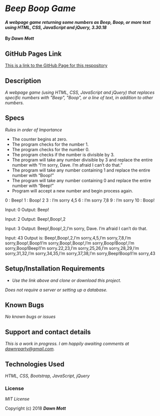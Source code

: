 # _Beep Boop Game_

#### _A webpage game returning some numbers as Beep, Boop, or more text using HTML, CSS, JavaScript and jQuery, 3.30.18_

#### By _**Dawn Mott**_

## GitHub Pages Link
[This is a link to the GitHub Page for this respository](https://dawnabelle.github.io/BeepBoop/)

## Description

_A webpage game (using HTML, CSS, JavaScript and jQuery) that replaces specific numbers with "Beep", "Boop", or a line of text, in addition to other numbers._

## Specs
_Rules in order of Importance_

* The counter begins at zero.
* The program checks for the number 1.
* The program checks for the number 0.
* The program checks if the number is divisible by 3.
* The program will take any number divisible by 3 and replace the entire number with “I’m sorry, Dave. I’m afraid I can’t do that.”
* The program will take any number containing 1 and replace the entire number with “Boop!”
* The program will take any number containing 0 and replace the entire number with “Beep!”
* Program will accept a new number and begin process again.

0 : Beep!
1 : Boop!
2
3 : I’m sorry
4,5
6 : I’m sorry
7,8
9 : I’m sorry
10 : Boop!

Input: 0
Output: Beep!

Input: 2
Output: Beep!,Boop!,2

Input: 3
Output: Beep!,Boop!,2,I’m sorry, Dave. I’m afraid I can’t do that.

Input: 43
Output is:
Beep!,Boop!,2,I’m sorry,4,5,I’m sorry,7,8,I’m sorry,Boop!,Boop!I’m sorry,Boop!,Boop!,I’m sorry,Boop!Boop!,I’m sorry,Boop!Beep!I’m sorry.22,23,I’m sorry,25,26,I’m sorry,28,29,I’m sorry,31,32,I’m sorry,34,35,I’m sorry,37,38,I’m sorry,Beep!Boop!I’m sorry,43

## Setup/Installation Requirements

* _Use the link above and clone or download this project._

_Does not require a server or setting up a database._

## Known Bugs

_No known bugs or issues_

## Support and contact details

_This is a work in progress. I am happily awaiting comments at dawnrparty@gmail.com._

## Technologies Used

_HTML, CSS, Bootstrap, JavaScript, jQuery_

### License

*MIT License*

Copyright (c) 2018 **_Dawn Mott_**
